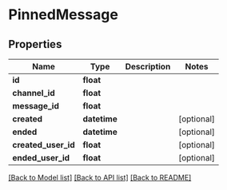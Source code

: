 # PinnedMessage

## Properties
Name | Type | Description | Notes
------------ | ------------- | ------------- | -------------
**id** | **float** |  | 
**channel_id** | **float** |  | 
**message_id** | **float** |  | 
**created** | **datetime** |  | [optional] 
**ended** | **datetime** |  | [optional] 
**created_user_id** | **float** |  | [optional] 
**ended_user_id** | **float** |  | [optional] 

[[Back to Model list]](../README.md#documentation-for-models) [[Back to API list]](../README.md#documentation-for-api-endpoints) [[Back to README]](../README.md)


